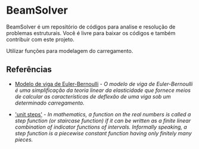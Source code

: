 # BeamSolver
BeamSolver é um repositório de códigos para analise e resolução de problemas estruturais. Você é livre para baixar os códigos e também contribuir com este projeto. 

Utilizar funções  para modelagem do carregamento. 


## Referências 
- [Modelo de viga de Euler-Bernoulli](https://pt.wikipedia.org/wiki/Modelo_de_viga_de_Euler-Bernoulli) - *O modelo de viga de Euler-Bernoulli é uma simplificação da teoria linear da elasticidade que fornece meios de calcular as características de deflexão de uma viga sob um determinado carregamento.*

- ['unit steps'](https://en.wikipedia.org/wiki/Step_function#:~:text=In%20mathematics%2C%20a%20function%20on,having%20only%20finitely%20many%20pieces) - *In mathematics, a function on the real numbers is called a step function (or staircase function) if it can be written as a finite linear combination of indicator functions of intervals. Informally speaking, a step function is a piecewise constant function having only finitely many pieces.*

